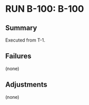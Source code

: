 # RUN B-100: B-100
<!-- BACKLOG_ID: B-100 -->
<!-- FILE_TYPE: run -->
<!-- SLUG: B-100 -->
<!-- ROADMAP_REFERENCE: 400_guides/400_project-overview.md -->

## Summary

Executed from T-1.

## Failures

(none)

## Adjustments

(none)
